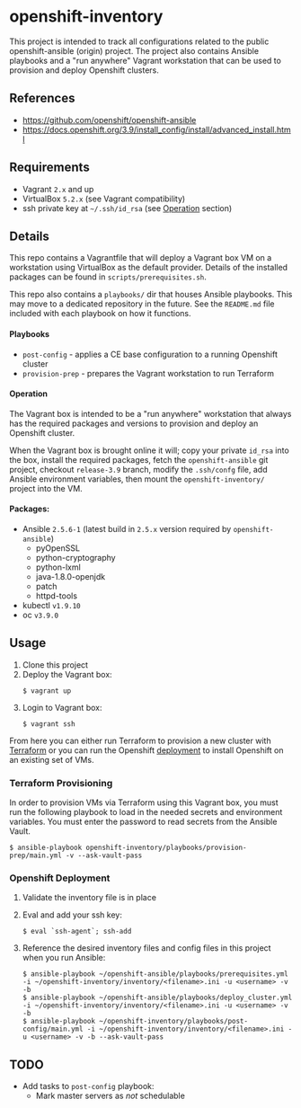 # openshift-inventory
This project is intended to track all configurations related to the public openshift-ansible (origin) project. The project also contains Ansible playbooks and a "run anywhere" Vagrant workstation that can be used to provision and deploy Openshift clusters.

## References
- https://github.com/openshift/openshift-ansible
- https://docs.openshift.org/3.9/install_config/install/advanced_install.html

## Requirements
- Vagrant `2.x` and up
- VirtualBox `5.2.x` (see Vagrant compatibility)
- ssh private key at `~/.ssh/id_rsa` (see [Operation](###Operation) section)

## Details
This repo contains a Vagrantfile that will deploy a Vagrant box VM on a workstation using VirtualBox as the default provider. Details of the installed packages can be found in `scripts/prerequisites.sh`.

This repo also contains a `playbooks/` dir that houses Ansible playbooks. This may move to a dedicated repository in the future. See the `README.md` file included with each playbook on how it functions.

#### Playbooks
- `post-config` - applies a CE base configuration to a running Openshift cluster
- `provision-prep` - prepares the Vagrant workstation to run Terraform

#### Operation
The Vagrant box is intended to be a "run anywhere" workstation that always has the required packages and versions to provision and deploy an Openshift cluster.

When the Vagrant box is brought online it will; copy your private `id_rsa` into the box, install the required packages, fetch the `openshift-ansible` git project, checkout `release-3.9` branch, modify the `.ssh/confg` file, add Ansible environment variables, then mount the `openshift-inventory/` project into the VM.

#### Packages:

- Ansible `2.5.6-1` (latest build in `2.5.x` version required by `openshift-ansible`)
  - pyOpenSSL
  - python-cryptography
  - python-lxml
  - java-1.8.0-openjdk
  - patch
  - httpd-tools
- kubectl `v1.9.10`
- oc `v3.9.0`

## Usage
1. Clone this project
1. Deploy the Vagrant box:
    ```
    $ vagrant up
    ```
1. Login to Vagrant box:
    ```
    $ vagrant ssh
    ```

From here you can either run Terraform to provision a new cluster with [Terraform](###Terraform-Provisioning) or you can run the Openshift [deployment](###Openshift-Deployment) to install Openshift on an existing set of VMs.

### Terraform Provisioning
In order to provision VMs via Terraform using this Vagrant box, you must run the following playbook to load in the needed secrets and environment variables. You must enter the password to read secrets from the Ansible Vault.

```
$ ansible-playbook openshift-inventory/playbooks/provision-prep/main.yml -v --ask-vault-pass
```

### Openshift Deployment
1. Validate the inventory file is in place
1. Eval and add your ssh key:
    ```
    $ eval `ssh-agent`; ssh-add
    ```
1. Reference the desired inventory files and config files in this project when you run Ansible:

    ```
    $ ansible-playbook ~/openshift-ansible/playbooks/prerequisites.yml -i ~/openshift-inventory/inventory/<filename>.ini -u <username> -v -b
    $ ansible-playbook ~/openshift-ansible/playbooks/deploy_cluster.yml -i ~/openshift-inventory/inventory/<filename>.ini -u <username> -v -b
    $ ansible-playbook ~/openshift-inventory/playbooks/post-config/main.yml -i ~/openshift-inventory/inventory/<filename>.ini -u <username> -v -b --ask-vault-pass
    ```

## TODO
- Add tasks to `post-config` playbook:
  - Mark master servers as _not_ schedulable

